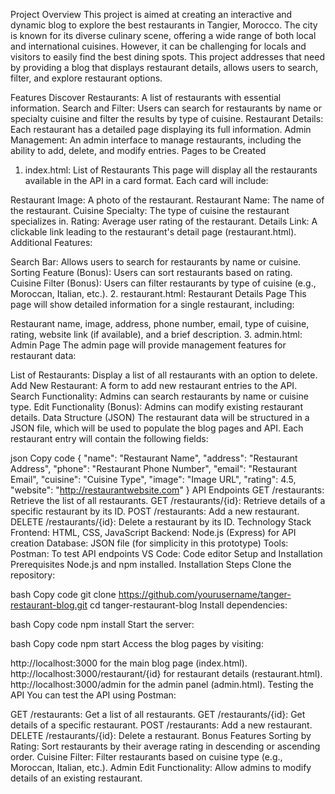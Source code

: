 Project Overview
This project is aimed at creating an interactive and dynamic blog to explore the best restaurants in Tangier, Morocco. The city is known for its diverse culinary scene, offering a wide range of both local and international cuisines. However, it can be challenging for locals and visitors to easily find the best dining spots. This project addresses that need by providing a blog that displays restaurant details, allows users to search, filter, and explore restaurant options.

Features
Discover Restaurants: A list of restaurants with essential information.
Search and Filter: Users can search for restaurants by name or specialty cuisine and filter the results by type of cuisine.
Restaurant Details: Each restaurant has a detailed page displaying its full information.
Admin Management: An admin interface to manage restaurants, including the ability to add, delete, and modify entries.
Pages to be Created
1. index.html: List of Restaurants
This page will display all the restaurants available in the API in a card format. Each card will include:

Restaurant Image: A photo of the restaurant.
Restaurant Name: The name of the restaurant.
Cuisine Specialty: The type of cuisine the restaurant specializes in.
Rating: Average user rating of the restaurant.
Details Link: A clickable link leading to the restaurant's detail page (restaurant.html).
Additional Features:

Search Bar: Allows users to search for restaurants by name or cuisine.
Sorting Feature (Bonus): Users can sort restaurants based on rating.
Cuisine Filter (Bonus): Users can filter restaurants by type of cuisine (e.g., Moroccan, Italian, etc.).
2. restaurant.html: Restaurant Details Page
This page will show detailed information for a single restaurant, including:

Restaurant name, image, address, phone number, email, type of cuisine, rating, website link (if available), and a brief description.
3. admin.html: Admin Page
The admin page will provide management features for restaurant data:

List of Restaurants: Display a list of all restaurants with an option to delete.
Add New Restaurant: A form to add new restaurant entries to the API.
Search Functionality: Admins can search restaurants by name or cuisine type.
Edit Functionality (Bonus): Admins can modify existing restaurant details.
Data Structure (JSON)
The restaurant data will be structured in a JSON file, which will be used to populate the blog pages and API. Each restaurant entry will contain the following fields:

json
Copy code
{
  "name": "Restaurant Name",
  "address": "Restaurant Address",
  "phone": "Restaurant Phone Number",
  "email": "Restaurant Email",
  "cuisine": "Cuisine Type",
  "image": "Image URL",
  "rating": 4.5,
  "website": "http://restaurantwebsite.com"
}
API Endpoints
GET /restaurants: Retrieve the list of all restaurants.
GET /restaurants/{id}: Retrieve details of a specific restaurant by its ID.
POST /restaurants: Add a new restaurant.
DELETE /restaurants/{id}: Delete a restaurant by its ID.
Technology Stack
Frontend: HTML, CSS, JavaScript
Backend: Node.js (Express) for API creation
Database: JSON file (for simplicity in this prototype)
Tools:
Postman: To test API endpoints
VS Code: Code editor
Setup and Installation
Prerequisites
Node.js and npm installed.
Installation Steps
Clone the repository:

bash
Copy code
git clone https://github.com/yourusername/tanger-restaurant-blog.git
cd tanger-restaurant-blog
Install dependencies:

bash
Copy code
npm install
Start the server:

bash
Copy code
npm start
Access the blog pages by visiting:

http://localhost:3000 for the main blog page (index.html).
http://localhost:3000/restaurant/{id} for restaurant details (restaurant.html).
http://localhost:3000/admin for the admin panel (admin.html).
Testing the API
You can test the API using Postman:

GET /restaurants: Get a list of all restaurants.
GET /restaurants/{id}: Get details of a specific restaurant.
POST /restaurants: Add a new restaurant.
DELETE /restaurants/{id}: Delete a restaurant.
Bonus Features
Sorting by Rating: Sort restaurants by their average rating in descending or ascending order.
Cuisine Filter: Filter restaurants based on cuisine type (e.g., Moroccan, Italian, etc.).
Admin Edit Functionality: Allow admins to modify details of an existing restaurant.
